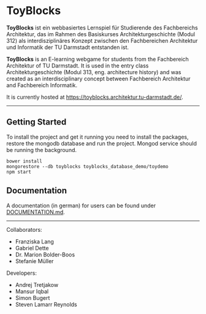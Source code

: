 
ToyBlocks
=========

**ToyBlocks** ist ein webbasiertes Lernspiel für Studierende des Fachbereichs Architektur, das im Rahmen des Basiskurses Architekturgeschichte (Modul 312) als interdisziplinäres Konzept zwischen den Fachbereichen Architektur und Informatik der TU Darmstadt entstanden ist.


**ToyBlocks** is an E-learning webgame for students from the Fachbereich Architektur of TU Darmstadt. It is used in the entry class Architekturgeschichte (Modul 313, eng. architecture history) and was created as an interdisciplinary concept between Fachbereich Architektur and Fachbereich Informatik.

It is currently hosted at <https://toyblocks.architektur.tu-darmstadt.de/>.

---

## Getting Started

To install the project and get it running you need to install the packages, restore the mongodb database and run the project. Mongod service should be running the background.

```
bower install
mongorestore --db toyblocks toyblocks_database_demo/toydemo
npm start

```

## Documentation

A documentation (in german) for users can be found under [DOCUMENTATION.md](https://github.com/toyblocks/toyblocks/blob/master/DOCUMENTATION.md).

----



Collaborators:

* Franziska Lang
* Gabriel Dette
* Dr. Marion Bolder-Boos
* Stefanie Müller

Developers:

* Andrej Tretjakow
* Mansur Iqbal
* Simon Bugert
* Steven Lamarr Reynolds
